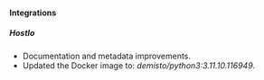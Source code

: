 
#### Integrations
##### HostIo
- Documentation and metadata improvements.
- Updated the Docker image to: *demisto/python3:3.11.10.116949*.
